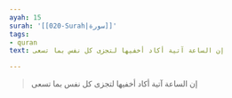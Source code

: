 ```yaml
---
ayah: 15
surah: '[[020-Surah|سورة]]'
tags:
- quran
text: إن الساعة آتية أكاد أخفيها لتجزى كل نفس بما تسعى

---
```

> إن الساعة آتية أكاد أخفيها لتجزى كل نفس بما تسعى
